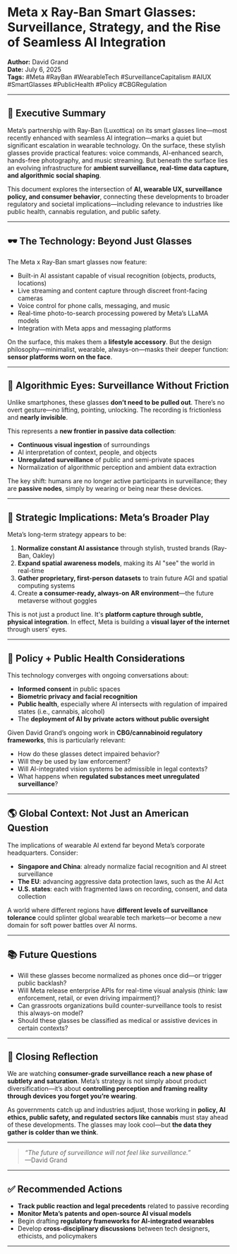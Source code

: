 # Meta x Ray-Ban Smart Glasses: Surveillance, Strategy, and the Rise of Seamless AI Integration  
**Author:** David Grand  
**Date:** July 6, 2025  
**Tags:** #Meta #RayBan #WearableTech #SurveillanceCapitalism #AIUX #SmartGlasses #PublicHealth #Policy #CBGRegulation  

---

## 📌 Executive Summary

Meta’s partnership with Ray-Ban (Luxottica) on its smart glasses line—most recently enhanced with seamless AI integration—marks a quiet but significant escalation in wearable technology. On the surface, these stylish glasses provide practical features: voice commands, AI-enhanced search, hands-free photography, and music streaming. But beneath the surface lies an evolving infrastructure for **ambient surveillance, real-time data capture, and algorithmic social shaping**.

This document explores the intersection of **AI, wearable UX, surveillance policy, and consumer behavior**, connecting these developments to broader regulatory and societal implications—including relevance to industries like public health, cannabis regulation, and public safety.

---

## 🕶️ The Technology: Beyond Just Glasses

The Meta x Ray-Ban smart glasses now feature:
- Built-in AI assistant capable of visual recognition (objects, products, locations)
- Live streaming and content capture through discreet front-facing cameras
- Voice control for phone calls, messaging, and music
- Real-time photo-to-search processing powered by Meta’s LLaMA models
- Integration with Meta apps and messaging platforms

On the surface, this makes them a **lifestyle accessory**. But the design philosophy—minimalist, wearable, always-on—masks their deeper function: **sensor platforms worn on the face**.

---

## 🧠 Algorithmic Eyes: Surveillance Without Friction

Unlike smartphones, these glasses **don’t need to be pulled out**. There’s no overt gesture—no lifting, pointing, unlocking. The recording is frictionless and **nearly invisible**.

This represents a **new frontier in passive data collection**:
- **Continuous visual ingestion** of surroundings
- AI interpretation of context, people, and objects
- **Unregulated surveillance** of public and semi-private spaces
- Normalization of algorithmic perception and ambient data extraction

The key shift: humans are no longer active participants in surveillance; they are **passive nodes**, simply by wearing or being near these devices.

---

## 🧩 Strategic Implications: Meta’s Broader Play

Meta’s long-term strategy appears to be:
1. **Normalize constant AI assistance** through stylish, trusted brands (Ray-Ban, Oakley)
2. **Expand spatial awareness models**, making its AI "see" the world in real-time
3. **Gather proprietary, first-person datasets** to train future AGI and spatial computing systems
4. Create **a consumer-ready, always-on AR environment**—the future metaverse without goggles

This is not just a product line. It's **platform capture through subtle, physical integration**. In effect, Meta is building a **visual layer of the internet** through users' eyes.

---

## 🚨 Policy + Public Health Considerations

This technology converges with ongoing conversations about:
- **Informed consent** in public spaces
- **Biometric privacy and facial recognition**
- **Public health**, especially where AI intersects with regulation of impaired states (i.e., cannabis, alcohol)
- The **deployment of AI by private actors without public oversight**

Given David Grand’s ongoing work in **CBG/cannabinoid regulatory frameworks**, this is particularly relevant:  
- How do these glasses detect impaired behavior?
- Will they be used by law enforcement?
- Will AI-integrated vision systems be admissible in legal contexts?
- What happens when **regulated substances meet unregulated surveillance**?

---

## 🌎 Global Context: Not Just an American Question

The implications of wearable AI extend far beyond Meta’s corporate headquarters. Consider:
- **Singapore and China**: already normalize facial recognition and AI street surveillance
- **The EU**: advancing aggressive data protection laws, such as the AI Act
- **U.S. states**: each with fragmented laws on recording, consent, and data collection

A world where different regions have **different levels of surveillance tolerance** could splinter global wearable tech markets—or become a new domain for soft power battles over AI norms.

---

## 📚 Future Questions

- Will these glasses become normalized as phones once did—or trigger public backlash?
- Will Meta release enterprise APIs for real-time visual analysis (think: law enforcement, retail, or even driving impairment)?
- Can grassroots organizations build counter-surveillance tools to resist this always-on model?
- Should these glasses be classified as medical or assistive devices in certain contexts?

---

## 📎 Closing Reflection

We are watching **consumer-grade surveillance reach a new phase of subtlety and saturation**. Meta’s strategy is not simply about product diversification—it’s about **controlling perception and framing reality through devices you forget you’re wearing**.

As governments catch up and industries adjust, those working in **policy, AI ethics, public safety, and regulated sectors like cannabis** must stay ahead of these developments. The glasses may look cool—but **the data they gather is colder than we think**.

---

> _“The future of surveillance will not feel like surveillance.”_  
> —David Grand

---

## ✅ Recommended Actions

- **Track public reaction and legal precedents** related to passive recording
- **Monitor Meta’s patents and open-source AI visual models**
- Begin drafting **regulatory frameworks for AI-integrated wearables**
- Develop **cross-disciplinary discussions** between tech designers, ethicists, and policymakers

---
